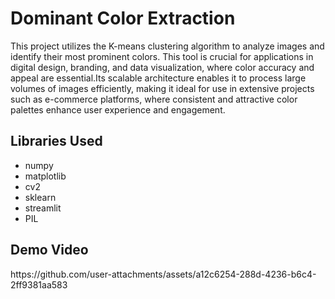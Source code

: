<h1> Dominant Color Extraction </h1>
<p> This project utilizes the K-means clustering algorithm to analyze images and identify their most prominent colors. This tool is crucial for applications in digital design,
  branding, and data visualization, where color accuracy and appeal are essential.Its scalable architecture enables
  it to process large volumes of images efficiently, making it ideal for use in extensive projects such as e-commerce platforms, where consistent and attractive color palettes enhance user experience and
  engagement. </p>
<h2> Libraries Used </h2>
<ul>
  <li>numpy</li>
  <li>matplotlib</li>
  <li>cv2</li>
  <li>sklearn</li>
  <li>streamlit</li>
  <li>PIL</li>
</ul>

<h2>Demo Video</h2>
https://github.com/user-attachments/assets/a12c6254-288d-4236-b6c4-2ff9381aa583

